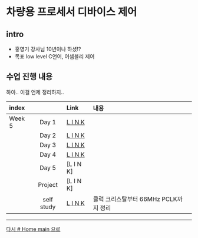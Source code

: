 

# 차량용 프로세서 디바이스 제어

<!-- <img src="http://image.yes24.com/momo/TopCate1022/MidCate002/102118064.jpg" width="40%" height="30%"> -->

## intro 

* 홍영기 강사님 10년이나 하셨!?
* 목표 low level C언어, 어셈블리 제어
  
<!-- 
```
홍영기 선생님 10년이나 하심
guile21c@gmail.com
blog.naver.com/guile21c
010-2567-9271
``` -->


## 수업 진행 내용

하아.. 이걸 언제 정리하지..


|index||Link|내용||
|:---|:---:|:---|:---|:---|
|Week 5|Day 1|[L I N K](./w05_car_dc/w05d01.md)|
||Day 2|[L I N K](./w05_car_dc/w05d02.md)|
||Day 3|[L I N K](./w05_car_dc/w05d03.md)|
||Day 4|[L I N K](./w05_car_dc/w05d04.md)|
||Day 5|[L I N K]
||Project|[L I N K]|
||self study|[L I N K](./w05_car_dc/s01.md)|클럭 크리스탈부터 66MHz PCLK까지 정리

<!-- (./w05_car_dc/w05d02.md)|문자열까지? -->


<!-- ||Day 3|[L I N K](./w04_py/w04d03.md)|기본문법까지?
||Day 4|[L I N K](./w04_py/w04d04.md)|class?
||Day 5|[L I N K](./w04_py/w04d05.md)|후반 gui, socket, multiprocessing ??
||Project|[L I N K]|미완성
||self study|[L I N K](./w04_py/py_s01.md)|따로 찾아본 내용
  -->

---

[다시 # Home main 으로](../README.md)
